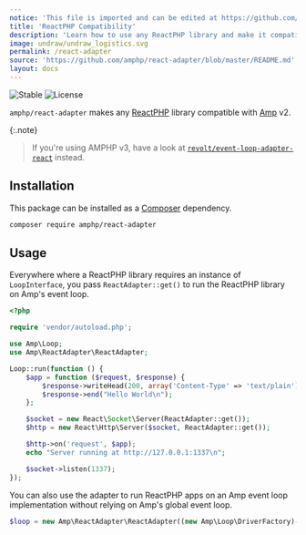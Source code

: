 ```yaml
---
notice: 'This file is imported and can be edited at https://github.com/amphp/react-adapter/blob/master/README.md'
title: 'ReactPHP Compatibility'
description: 'Learn how to use any ReactPHP library and make it compatible with Amp.'
image: undraw/undraw_logistics.svg
permalink: /react-adapter
source: 'https://github.com/amphp/react-adapter/blob/master/README.md'
layout: docs
---
```

![Stable](https://img.shields.io/badge/stability-stable-green.svg?style=flat-square)
![License](https://img.shields.io/badge/license-MIT-blue.svg?style=flat-square)

`amphp/react-adapter` makes any [ReactPHP](https://reactphp.org/) library compatible with [Amp](https://github.com/amphp/amp) v2.

{:.note}
> If you're using AMPHP v3, have a look at [`revolt/event-loop-adapter-react`](https://github.com/revoltphp/event-loop-adapter-react) instead.

## Installation

This package can be installed as a [Composer](https://getcomposer.org/) dependency.

```bash
composer require amphp/react-adapter
```

## Usage

Everywhere where a ReactPHP library requires an instance of `LoopInterface`, you pass `ReactAdapter::get()` to run the ReactPHP library on Amp's event loop.

```php
<?php

require 'vendor/autoload.php';

use Amp\Loop;
use Amp\ReactAdapter\ReactAdapter;

Loop::run(function () {
    $app = function ($request, $response) {
        $response->writeHead(200, array('Content-Type' => 'text/plain'));
        $response->end("Hello World\n");
    };

    $socket = new React\Socket\Server(ReactAdapter::get());
    $http = new React\Http\Server($socket, ReactAdapter::get());

    $http->on('request', $app);
    echo "Server running at http://127.0.0.1:1337\n";

    $socket->listen(1337);
});
```

You can also use the adapter to run ReactPHP apps on an Amp event loop implementation without relying on Amp's global event loop.

```php
$loop = new Amp\ReactAdapter\ReactAdapter((new Amp\Loop\DriverFactory)->create());
```
